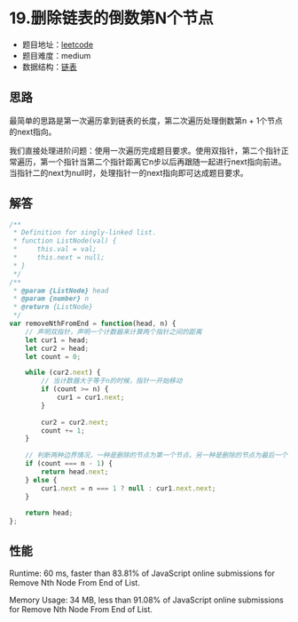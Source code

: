 # 19.删除链表的倒数第N个节点

+ 题目地址：[leetcode](https://leetcode-cn.com/problems/remove-nth-node-from-end-of-list/)
+ 题目难度：medium
+ 数据结构：[链表](https://baike.baidu.com/item/%E9%93%BE%E8%A1%A8)

## 思路

最简单的思路是第一次遍历拿到链表的长度，第二次遍历处理倒数第n + 1个节点的next指向。

我们直接处理进阶问题：使用一次遍历完成题目要求。使用双指针，第二个指针正常遍历，第一个指针当第二个指针距离它n步以后再跟随一起进行next指向前进。当指针二的next为null时，处理指针一的next指向即可达成题目要求。

## 解答

```js
/**
 * Definition for singly-linked list.
 * function ListNode(val) {
 *     this.val = val;
 *     this.next = null;
 * }
 */
/**
 * @param {ListNode} head
 * @param {number} n
 * @return {ListNode}
 */
var removeNthFromEnd = function(head, n) {
    // 声明双指针，声明一个计数器来计算两个指针之间的距离
    let cur1 = head;
    let cur2 = head;
    let count = 0;

    while (cur2.next) {
        // 当计数器大于等于n的时候，指针一开始移动
        if (count >= n) {
            cur1 = cur1.next;
        }
        
        cur2 = cur2.next;
        count += 1;
    }
    
    // 判断两种边界情况，一种是删除的节点为第一个节点，另一种是删除的节点为最后一个节点
    if (count === n - 1) {
        return head.next;
    } else {
        cur1.next = n === 1 ? null : cur1.next.next;
    }
    
    return head;
};
```

## 性能

Runtime: 60 ms, faster than 83.81% of JavaScript online submissions for Remove Nth Node From End of List.

Memory Usage: 34 MB, less than 91.08% of JavaScript online submissions for Remove Nth Node From End of List.